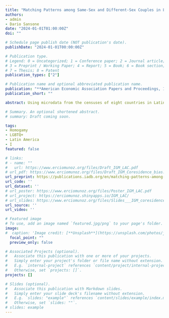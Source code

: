 ```yaml
---
title: "Matching Patterns among Same-Sex and Different-Sex Couples in Latin America"
authors:
- admin
- Dario Sansone
date: "2024-01-01T01:00:00Z"
doi: ""

# Schedule page publish date (NOT publication's date).
publishDate: "2024-01-01T00:00:00Z"

# Publication type.
# Legend: 0 = Uncategorized; 1 = Conference paper; 2 = Journal article;
# 3 = Preprint / Working Paper; 4 = Report; 5 = Book; 6 = Book section;
# 7 = Thesis; 8 = Patent
publication_types: ["2"]

# Publication name and optional abbreviated publication name.
publication: "**American Economic Association Papers and Proceedings, 114**"
publication_short: ""

abstract: Using microdata from the censuses of eight countries in Latin America (Argentina, Brazil, Chile, Colombia, Guatemala, Mexico, Peru, and Uruguay), this paper describes matching patterns by age, ethnicity, and education among same-sex and different-sex couples. It shows that same-sex couples are more diverse than different-sex couples in terms of age, ethnicity, and education, although for ethnicity and education the differences are not large or statistically significant in all countries. It also reports notable differences between male and female same-sex couples, particularly in age and education matching.

# Summary. An optional shortened abstract.
# summary: Draft coming soon.

tags:
- Homogamy
- LGBTQ+
- Latin America
- I
featured: false

# links:
# - name: ""
#   url: https://www.erciomunoz.org/files/Draft_IGM_LAC.pdf
# url_pdf: https://www.erciomunoz.org/files/Draft_IGM_Coresidence_bias.pdf
url_preprint: https://publications.iadb.org/en/matching-patterns-among-same-sex-and-different-sex-couples-latin-america
url_code: ''
url_dataset: ''
# url_poster: https://www.erciomunoz.org/files/Poster_IGM_LAC.pdf
# url_project: https://erciomunoz.shinyapps.io/IGM_LAC/
# url_slides: https://www.erciomunoz.org/files/Slides___IGM_coresidence_bias.pdf
url_source: ''
url_video: ''

# Featured image
# To use, add an image named `featured.jpg/png` to your page's folder. 
image:
#  caption: 'Image credit: [**Unsplash**](https://unsplash.com/photos/jdD8gXaTZsc)'
  focal_point: ""
  preview_only: false

# Associated Projects (optional).
#   Associate this publication with one or more of your projects.
#   Simply enter your project's folder or file name without extension.
#   E.g. `internal-project` references `content/project/internal-project/index.md`.
#   Otherwise, set `projects: []`.
projects: []

# Slides (optional).
#   Associate this publication with Markdown slides.
#   Simply enter your slide deck's filename without extension.
#   E.g. `slides: "example"` references `content/slides/example/index.md`.
#   Otherwise, set `slides: ""`.
# slides: example
---
```

